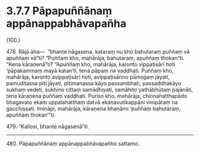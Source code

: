 

# 3.7.7 Pāpapuññānaṃ appānappabhāvapañha




(100.)

478\. Rājā āha—  “bhante nāgasena, kataraṃ nu kho bahutaraṃ puññaṃ vā apuññaṃ vā”ti? “Puññaṃ kho, mahārāja, bahutaraṃ, apuññaṃ thokan”ti. “Kena kāraṇenā”ti? “Apuññaṃ kho, mahārāja, karonto vippaṭisārī hoti ‘pāpakammaṃ mayā katan’ti, tena pāpaṃ na vaḍḍhati. Puññaṃ kho, mahārāja, karonto avippaṭisārī hoti, avippaṭisārino pāmojjaṃ jāyati, pamuditassa pīti jāyati, pītimanassa kāyo passambhati, passaddhakāyo sukhaṃ vedeti, sukhino cittaṃ samādhiyati, samāhito yathābhūtaṃ pajānāti, tena kāraṇena puññaṃ vaḍḍhati. Puriso kho, mahārāja, chinnahatthapādo bhagavato ekaṃ uppalahatthaṃ datvā ekanavutikappāni vinipātaṃ na gacchissati. Imināpi, mahārāja, kāraṇena bhaṇāmi ‘puññaṃ bahutaraṃ, apuññaṃ thokan’”ti.

479\. “Kallosi, bhante nāgasenā”ti.

---

480\. Pāpapuññānaṃ appānappabhāvapañho sattamo.





